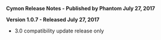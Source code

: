 **Cymon Release Notes - Published by Phantom July 27, 2017**


**Version 1.0.7 - Released July 27, 2017**

* 3.0 compatibility update release only

